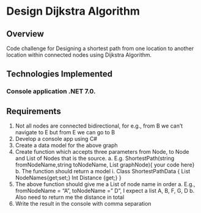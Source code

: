 # Design Dijkstra Algorithm

## Overview
Code challenge for Designing a shortest path from one location to another location within connected nodes using Dijkstra Algorithm. 


## Technologies Implemented
### Console application .NET 7.0.


## Requirements
1. Not all nodes are connected bidirectional, for e.g., from B we can’t navigate to E but from E we can go to B
2. Develop a console app using C#
3. Create a data model for the above graph
4. Create function which accepts three parameters from Node, to Node and List of Nodes that is the source.
a. E.g. ShortestPath(string fromNodeName,string toNodeName, List<Nodes> graphNode){ your code
here}
b. The function should return a model
i. Class ShortestPathData
{
List<string> NodeNames{get;set;}
Int Distance {get;}
}
5. The above function should give me a List of node name in order
a. E.g., fromNodeName = “A”, toNodeName =” D”, I expect a list A, B, F, G, D
b. Also need to return me the distance in total
6. Write the result in the console with comma separation
